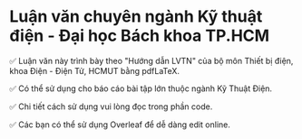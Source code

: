 # Luận văn chuyên ngành Kỹ thuật điện - Đại học Bách khoa TP.HCM

✅ Luận văn này trình bày theo "Hướng dẫn LVTN" của bộ môn Thiết bị điện, khoa Điện - Điện Tử, HCMUT bằng pdfLaTeX. 

✅ Có thể sử dụng cho báo cáo bài tập lớn thuộc ngành Kỹ Thuật Điện. 

✅ Chi tiết cách sử dụng vui lòng đọc trong phần code. 

✅ Các bạn có thể sử dụng Overleaf để dễ dàng edit online. 
